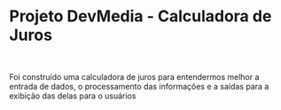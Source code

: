 # Projeto DevMedia - Calculadora de Juros

<br>

Foi construído uma calculadora de juros para entendermos melhor a entrada de dados, o processamento das informações e a saídas para a exibição das delas para o usuários
